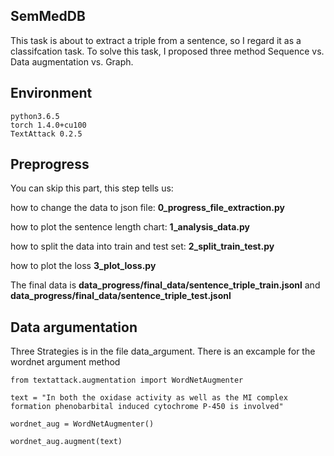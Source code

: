 ## SemMedDB
This task is about to extract a triple from a sentence, so I regard it as a classifcation task. To solve this task, I proposed three method Sequence vs. Data augmentation vs. Graph.

## Environment

```
python3.6.5
torch 1.4.0+cu100
TextAttack 0.2.5
```
## Preprogress
You can skip this part, this step tells us:

how to change the data to json file: **0_progress_file_extraction.py**

how to plot the sentence length chart: **1_analysis_data.py**

how to split the data into train and test set: **2_split_train_test.py** 

how to plot the loss **3_plot_loss.py**

The final data is **data_progress/final_data/sentence_triple_train.jsonl** and **data_progress/final_data/sentence_triple_test.jsonl**

## Data argumentation
Three Strategies is in the file data_argument. There is an excample for the wordnet argument method

```
from textattack.augmentation import WordNetAugmenter

text = "In both the oxidase activity as well as the MI complex formation phenobarbital induced cytochrome P-450 is involved"

wordnet_aug = WordNetAugmenter()

wordnet_aug.augment(text)
```
